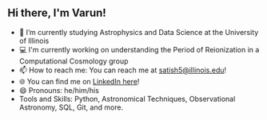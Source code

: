 ## Hi there, I'm Varun!
<!--
**varunsatish14/varunsatish14** is a ✨ _special_ ✨ repository because its `README.md` (this file) appears on your GitHub profile.

Here are some ideas to get you started:
-->
- 🔭 I’m currently studying Astrophysics and Data Science at the University of Illinois
- 💻 I'm currently working on understanding the Period of Reionization in a Computational Cosmology group
- 📫 How to reach me: You can reach me at [satish5@illinois.edu](mailto:satish5@illinois.edu)!
- 🌐 You can find me on [LinkedIn here](https://www.linkedin.com/in/varunsatish/)!
- 😄 Pronouns: he/him/his
- Tools and Skills: Python, Astronomical Techniques, Observational Astronomy, SQL, Git, and more.

